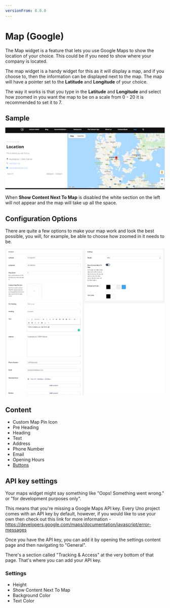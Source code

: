 ```yaml
---
versionFrom: 8.0.0
---
```


# Map (Google)

The Map widget is a feature that lets you use Google Maps to show the location of your choice. This could be if you need to show where your company is located.

The map widget is a handy widget for this as it will display a map, and if you choose to, then the information can be displayed next to the map. The map will have a pointer set to the **Latitude** and **Longitude** of your choice.

The way it works is that you type in the **Latitude** and **Longitude** and select how zoomed in you want the map to be on a scale from 0 - 20 it is recommended to set it to 7.

## Sample

![Frontend example of the Map widget with default details added to info fields](images/Map-Front.png)

When **Show Content Next To Map** is disabled the white section on the left will not appear and the map will take up all the space.

## Configuration Options

There are quite a few options to make your map work and look the best possible, you will, for example, be able to choose how zoomed in it needs to be.

![the map backoffice](images/Map-final.png)

## Content

- Custom Map Pin Icon
- Pre Heading
- Heading
- Text
- Address
- Phone Number
- Email
- Opening Hours
- [Buttons](../Buttons/index.md)

## API key settings

Your maps widget might say something like "Oops! Something went wrong." or "for development purposes only".

This means that you're missing a Google Maps API key. Every Uno project comes with an API key by default, however, if you would like to use your own then check out this link for more information - https://developers.google.com/maps/documentation/javascript/error-messages

Once you have the API key, you can add it by opening the settings content page and then navigating to "General".

There's a section called "Tracking & Access" at the very bottom of that page. That's where you can add your API key.

### Settings

- Height
- Show Content Next To Map
- Background Color
- Text Color
